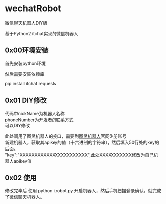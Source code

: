 # wechatRobot
微信聊天机器人DIY版

基于Python2 itchat实现的微信机器人

## 0x00环境安装
首先安装python环境  

然后需要安装依赖库 

pip  install itchat  requests

## 0x01 DIY修改

代码中nickName为机器人名称     
phoneNumber为开发者的联系方式  
可以DIY修改   

此处调用了图灵机器人的接口，需要到[图灵机器人](http://www.tuling123.com)官网注册账号  
新建机器人，获取其apikey的值（十六进制的字符串），然后填入50行处的key的后面。  
"key":"XXXXXXXXXXXXXXXXXXXXXXX",此处XXXXXXXXXXX修改为自己机器人apikey值

## 0x02 使用
修改完毕后 使用
python itrobot.py 开启机器人，然后手机扫描登录确认，就完成了微信聊天机器人。


